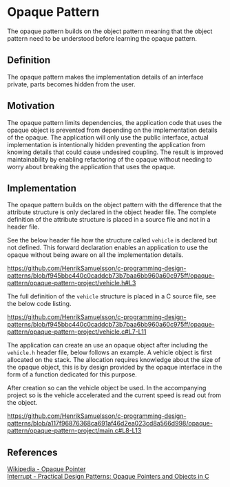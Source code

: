# Opaque Pattern

The opaque pattern builds on the object pattern meaning that the object pattern need to be understood before learning the opaque pattern.

## Definition

The opaque pattern makes the implementation details of an interface private, parts becomes hidden from the user.

## Motivation

The opaque pattern limits dependencies, the application code that uses the opaque object is prevented from depending on the implementation details of the opaque. The application will only use the public interface, actual implementation is intentionally hidden preventing the application from knowing details that could cause undesired coupling. The result is improved maintainability by enabling refactoring of the opaque without needing to worry about breaking the application that uses the opaque.

## Implementation

The opaque pattern builds on the object pattern with the difference that the attribute structure is only declared in the object header file. The complete definition of the attribute structure is placed in a source file and not in a header file.

See the below header file how the structure called `vehicle` is declared but not defined. This forward declaration enables an application to use the opaque without being aware on all the implementation details.

<https://github.com/HenrikSamuelsson/c-programming-design-patterns/blob/f945bbc440c0caddcb73b7baa6bb960a60c975ff/opaque-pattern/opaque-pattern-project/vehicle.h#L3>

The full definition of the `vehicle` structure is placed in a C source file, see the below code listing.

<https://github.com/HenrikSamuelsson/c-programming-design-patterns/blob/f945bbc440c0caddcb73b7baa6bb960a60c975ff/opaque-pattern/opaque-pattern-project/vehicle.c#L7-L11>

The application can create an use an opaque object after including the `vehicle.h` header file, below follows an example. A vehicle object is first allocated on the stack. The allocation requires knowledge about the size of the opaque object, this is by design provided by the opaque interface in the form of a function dedicated for this purpose.

After creation so can the vehicle object be used. In the accompanying project so is the vehicle accelerated and the current speed is read out from the object.

<https://github.com/HenrikSamuelsson/c-programming-design-patterns/blob/a117f96876368ca691af46d2ea023cd8a566d998/opaque-pattern/opaque-pattern-project/main.c#L8-L13>

## References

[Wikipedia - Opaque Pointer](https://en.wikipedia.org/wiki/Opaque_pointer)  
[Interrupt - Practical Design Patterns: Opaque Pointers and Objects in C](https://interrupt.memfault.com/blog/opaque-pointers#practical-design-patterns-opaque-pointers-and-objects-in-c)  
